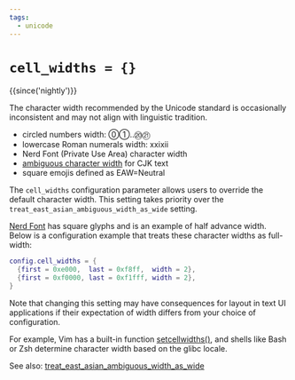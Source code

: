 ```yaml
---
tags:
  - unicode
---
```

# `cell_widths = {}`

{{since('nightly')}}

The character width recommended by the Unicode standard is occasionally
inconsistent and may not align with linguistic tradition.

- circled numbers width: ⓪①..⑳㉑
- lowercase Roman numerals width: ⅹⅺⅻ
- Nerd Font (Private Use Area) character width
- [ambiguous character width](http://www.unicode.org/reports/tr11/#Ambiguous) for CJK text
- square emojis defined as EAW=Neutral

The `cell_widths` configuration parameter allows users to override the
default character width. This setting takes priority over the
`treat_east_asian_ambiguous_width_as_wide` setting.


[Nerd Font](https://www.nerdfonts.com/) has square glyphs and is an
example of half advance width.  Below is a configuration example that
treats these character widths as full-width:

```lua
config.cell_widths = {
  {first = 0xe000,  last = 0xf8ff,  width = 2},
  {first = 0xf0000, last = 0xf1fff, width = 2},
}
```

Note that changing this setting may have consequences for layout in text UI
applications if their expectation of width differs from your choice of
configuration.

For example, Vim has a built-in function
[setcellwidths()](https://vimhelp.org/builtin.txt.html#setcellwidths%28%29),
and shells like Bash or Zsh determine character width based on the
glibc locale.

See also: [treat_east_asian_ambiguous_width_as_wide](treat_east_asian_ambiguous_width_as_wide.md)
